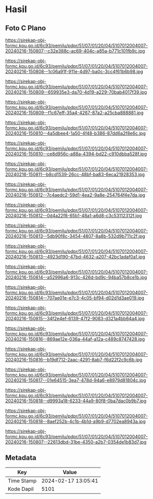# Hasil

## Foto C Plano

https://sirekap-obj-formc.kpu.go.id/6c93/pemilu/pdpr/51/07/01/20/04/5107012004007-20240216-150807--c32e388c-ac69-404c-a85a-b771c101fb9c.jpg

https://sirekap-obj-formc.kpu.go.id/6c93/pemilu/pdpr/51/07/01/20/04/5107012004007-20240216-150808--1c06a91f-911e-4d97-ba0c-3cc4f61b6b98.jpg

https://sirekap-obj-formc.kpu.go.id/6c93/pemilu/pdpr/51/07/01/20/04/5107012004007-20240216-150809--659935e3-da70-4d19-a229-70bab4017f39.jpg

https://sirekap-obj-formc.kpu.go.id/6c93/pemilu/pdpr/51/07/01/20/04/5107012004007-20240216-150809--f1c67eff-35a4-4267-87a2-a25cba888881.jpg

https://sirekap-obj-formc.kpu.go.id/6c93/pemilu/pdpr/51/07/01/20/04/5107012004007-20240216-150810--4a5dbee4-1a50-4f48-b386-87dd6a2f8e6c.jpg

https://sirekap-obj-formc.kpu.go.id/6c93/pemilu/pdpr/51/07/01/20/04/5107012004007-20240216-150810--ce8d956c-a88a-4394-bd22-c910dbba528f.jpg

https://sirekap-obj-formc.kpu.go.id/6c93/pemilu/pdpr/51/07/01/20/04/5107012004007-20240216-150811--b8cd1539-26cc-48bf-ba83-6eca21928353.jpg

https://sirekap-obj-formc.kpu.go.id/6c93/pemilu/pdpr/51/07/01/20/04/5107012004007-20240216-150812--7c4aedc2-59d1-4ea2-9a8e-254764f4e7da.jpg

https://sirekap-obj-formc.kpu.go.id/6c93/pemilu/pdpr/51/07/01/20/04/5107012004007-20240216-150812--0d4a22f8-65b1-48a1-a6d8-c3c53112312f.jpg

https://sirekap-obj-formc.kpu.go.id/6c93/pemilu/pdpr/51/07/01/20/04/5107012004007-20240216-150813--5db90f8c-3454-4807-8a8b-532d9b711c2f.jpg

https://sirekap-obj-formc.kpu.go.id/6c93/pemilu/pdpr/51/07/01/20/04/5107012004007-20240216-150813--4923d190-47bd-4632-a207-42bc1adaf0a1.jpg

https://sirekap-obj-formc.kpu.go.id/6c93/pemilu/pdpr/51/07/01/20/04/5107012004007-20240216-150814--a52996a6-913c-426d-bd9c-94ba57b8ce1b.jpg

https://sirekap-obj-formc.kpu.go.id/6c93/pemilu/pdpr/51/07/01/20/04/5107012004007-20240216-150814--707ae01e-e7c3-4c05-bf94-d02d1d3ae019.jpg

https://sirekap-obj-formc.kpu.go.id/6c93/pemilu/pdpr/51/07/01/20/04/5107012004007-20240216-150815--34f2e4ef-6139-47f2-9083-d321a4bb64a4.jpg

https://sirekap-obj-formc.kpu.go.id/6c93/pemilu/pdpr/51/07/01/20/04/5107012004007-20240216-150816--869ae12e-036a-44af-a12a-c489c8747428.jpg

https://sirekap-obj-formc.kpu.go.id/6c93/pemilu/pdpr/51/07/01/20/04/5107012004007-20240216-150816--b19df712-2aac-4291-8ab7-f6d22f2c9c6b.jpg

https://sirekap-obj-formc.kpu.go.id/6c93/pemilu/pdpr/51/07/01/20/04/5107012004007-20240216-150817--01e64515-3ea7-478d-94a6-e8979d81804c.jpg

https://sirekap-obj-formc.kpu.go.id/6c93/pemilu/pdpr/51/07/01/20/04/5107012004007-20240216-150818--d9993a18-6233-44a9-80f8-0ba7dac0b9b7.jpg

https://sirekap-obj-formc.kpu.go.id/6c93/pemilu/pdpr/51/07/01/20/04/5107012004007-20240216-150818--8aef252b-4c1b-4b1d-a9b9-d7702ea8943a.jpg

https://sirekap-obj-formc.kpu.go.id/6c93/pemilu/pdpr/51/07/01/20/04/5107012004007-20240216-150807--22613dbd-31be-4350-a2b7-0354de1b83d7.jpg


## Metadata

| Key        | Value               |
| ---------- | ------------------- |
| Time Stamp | 2024-02-17 13:05:41 |
| Kode Dapil | 5101                |



